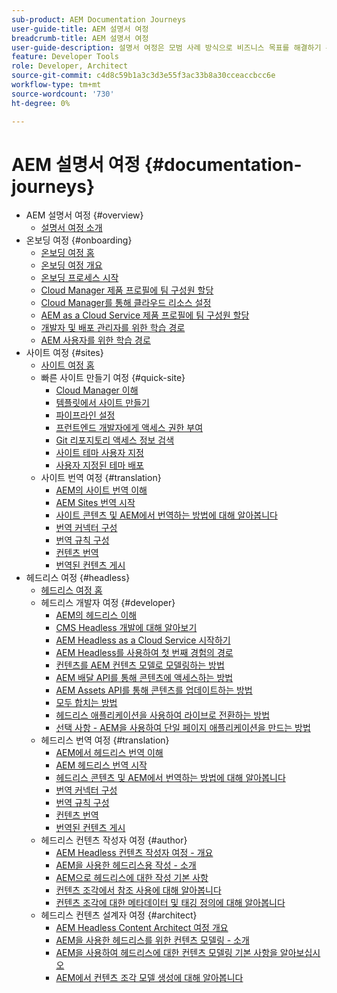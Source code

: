 ```yaml
---
sub-product: AEM Documentation Journeys
user-guide-title: AEM 설명서 여정
breadcrumb-title: AEM 설명서 여정
user-guide-description: 설명서 여정은 모범 사례 방식으로 비즈니스 목표를 해결하기 위해 복잡하고 다양한 기능을 결합하여 AEM 설명서 내에 서술 구조를 제공합니다. AEM 초보자용으로 설계된 여정은 A에서 Z까지 목표를 달성하기 위한 개념과 기능을 소개합니다.
feature: Developer Tools
role: Developer, Architect
source-git-commit: c4d8c59b1a3c3d3e55f3ac33b8a30cceaccbcc6e
workflow-type: tm+mt
source-wordcount: '730'
ht-degree: 0%

---
```



# AEM 설명서 여정 {#documentation-journeys}

<!--
Please note that all links to other guides need to be absolute references with leading protocol and domain since SCCM does not allow pages to be referenced with relative links in multiple ToCs.
-->

+ AEM 설명서 여정 {#overview}
   + [설명서 여정 소개](home.md)
+ 온보딩 여정 {#onboarding}
   + [온보딩 여정 홈](https://experienceleague.adobe.com/docs/experience-manager-cloud-service/journey-onboarding/home.html)
   + [온보딩 여정 개요](https://experienceleague.adobe.com/docs/experience-manager-cloud-service/journey-onboarding/onboarding/onboarding-journey-overview.html)
   + [온보딩 프로세스 시작](https://experienceleague.adobe.com/docs/experience-manager-cloud-service/journey-onboarding/onboarding/get-started-onboarding-journey.html)
   + [Cloud Manager 제품 프로필에 팀 구성원 할당](https://experienceleague.adobe.com/docs/experience-manager-cloud-service/journey-onboarding/onboarding/assign-team-members-cloud-manager.html)
   + [Cloud Manager를 통해 클라우드 리소스 설정](https://experienceleague.adobe.com/docs/experience-manager-cloud-service/journey-onboarding/onboarding/setup-cloud-resources-via-cloud-manager.html)
   + [AEM as a Cloud Service 제품 프로필에 팀 구성원 할당](https://experienceleague.adobe.com/docs/experience-manager-cloud-service/journey-onboarding/onboarding/assign-team-members-aem-cloud-service.html)
   + [개발자 및 배포 관리자를 위한 학습 경로](https://experienceleague.adobe.com/docs/experience-manager-cloud-service/journey-onboarding/onboarding/learning-path-developers-deploymentmanagers.html)
   + [AEM 사용자를 위한 학습 경로](https://experienceleague.adobe.com/docs/experience-manager-cloud-service/journey-onboarding/onboarding/learning-path-aem-users.html)
+ 사이트 여정 {#sites}
   + [사이트 여정 홈](https://experienceleague.adobe.com/docs/experience-manager-cloud-service/sites-journey/home.html)
   + 빠른 사이트 만들기 여정 {#quick-site}
      + [Cloud Manager 이해](https://experienceleague.adobe.com/docs/experience-manager-cloud-service/sites-journey/quick-site/cloud-manager.html)
      + [템플릿에서 사이트 만들기](https://experienceleague.adobe.com/docs/experience-manager-cloud-service/sites-journey/quick-site/create-site.html)
      + [파이프라인 설정](https://experienceleague.adobe.com/docs/experience-manager-cloud-service/sites-journey/quick-site/pipeline-setup.html)
      + [프런트엔드 개발자에게 액세스 권한 부여](https://experienceleague.adobe.com/docs/experience-manager-cloud-service/sites-journey/quick-site/grant-access.html)
      + [Git 리포지토리 액세스 정보 검색](https://experienceleague.adobe.com/docs/experience-manager-cloud-service/sites-journey/quick-site/retrieve-access.html)
      + [사이트 테마 사용자 지정](https://experienceleague.adobe.com/docs/experience-manager-cloud-service/sites-journey/quick-site/customize-theme.html)
      + [사용자 지정된 테마 배포](https://experienceleague.adobe.com/docs/experience-manager-cloud-service/sites-journey/quick-site/deploy-theme.html)
   + 사이트 번역 여정 {#translation}
      + [AEM의 사이트 번역 이해](https://experienceleague.adobe.com/docs/experience-manager-cloud-service/sites-journey/translation/overview.html)
      + [AEM Sites 번역 시작](https://experienceleague.adobe.com/docs/experience-manager-cloud-service/sites-journey/translation/getting-started.html)
      + [사이트 콘텐츠 및 AEM에서 번역하는 방법에 대해 알아봅니다](https://experienceleague.adobe.com/docs/experience-manager-cloud-service/sites-journey/translation/learn-about.html)
      + [번역 커넥터 구성](https://experienceleague.adobe.com/docs/experience-manager-cloud-service/sites-journey/translation/configure-connector.html)
      + [번역 규칙 구성](https://experienceleague.adobe.com/docs/experience-manager-cloud-service/sites-journey/translation/translation-rules.html)
      + [컨텐츠 번역](https://experienceleague.adobe.com/docs/experience-manager-cloud-service/sites-journey/translation/translate-content.html)
      + [번역된 컨텐츠 게시](https://experienceleague.adobe.com/docs/experience-manager-cloud-service/sites-journey/translation/publish-content.html)
+ 헤드리스 여정 {#headless}
   + [헤드리스 여정 홈](https://experienceleague.adobe.com/docs/experience-manager-cloud-service/headless-journey/home.html)
   + 헤드리스 개발자 여정 {#developer}
      + [AEM의 헤드리스 이해](https://experienceleague.adobe.com/docs/experience-manager-cloud-service/headless-journey/developer/overview.html)
      + [CMS Headless 개발에 대해 알아보기](https://experienceleague.adobe.com/docs/experience-manager-cloud-service/headless-journey/developer/learn-about.html)
      + [AEM Headless as a Cloud Service 시작하기](https://experienceleague.adobe.com/docs/experience-manager-cloud-service/headless-journey/developer/getting-started.html)
      + [AEM Headless를 사용하여 첫 번째 경험의 경로](https://experienceleague.adobe.com/docs/experience-manager-cloud-service/headless-journey/developer/path-to-first-experience.html)
      + [컨텐츠를 AEM 컨텐츠 모델로 모델링하는 방법](https://experienceleague.adobe.com/docs/experience-manager-cloud-service/headless-journey/developer/model-your-content.html)
      + [AEM 배달 API를 통해 콘텐츠에 액세스하는 방법](https://experienceleague.adobe.com/docs/experience-manager-cloud-service/headless-journey/developer/access-your-content.html)
      + [AEM Assets API를 통해 콘텐츠를 업데이트하는 방법](https://experienceleague.adobe.com/docs/experience-manager-cloud-service/headless-journey/developer/update-your-content.html)
      + [모두 합치는 방법](https://experienceleague.adobe.com/docs/experience-manager-cloud-service/headless-journey/developer/put-it-all-together.html)
      + [헤드리스 애플리케이션을 사용하여 라이브로 전환하는 방법](https://experienceleague.adobe.com/docs/experience-manager-cloud-service/headless-journey/developer/go-live.html)
      + [선택 사항 - AEM을 사용하여 단일 페이지 애플리케이션을 만드는 방법](https://experienceleague.adobe.com/docs/experience-manager-cloud-service/headless-journey/developer/create-spa.html)
   + 헤드리스 번역 여정 {#translation}
      + [AEM에서 헤드리스 번역 이해](https://experienceleague.adobe.com/docs/experience-manager-cloud-service/headless-journey/translation/overview.html)
      + [AEM 헤드리스 번역 시작](https://experienceleague.adobe.com/docs/experience-manager-cloud-service/headless-journey/translation/getting-started.html)
      + [헤드리스 콘텐츠 및 AEM에서 번역하는 방법에 대해 알아봅니다](https://experienceleague.adobe.com/docs/experience-manager-cloud-service/headless-journey/translation/learn-about.html)
      + [번역 커넥터 구성](https://experienceleague.adobe.com/docs/experience-manager-cloud-service/headless-journey/translation/configure-connector.html)
      + [번역 규칙 구성](https://experienceleague.adobe.com/docs/experience-manager-cloud-service/headless-journey/translation/translation-rules.html)
      + [컨텐츠 번역](https://experienceleague.adobe.com/docs/experience-manager-cloud-service/headless-journey/translation/translate-content.html)
      + [번역된 컨텐츠 게시](https://experienceleague.adobe.com/docs/experience-manager-cloud-service/headless-journey/translation/publish-content.html)
   + 헤드리스 컨텐츠 작성자 여정 {#author}
      + [AEM Headless 컨텐츠 작성자 여정 - 개요](https://experienceleague.adobe.com/docs/experience-manager-cloud-service/headless-journey/author/overview.html)
      + [AEM을 사용한 헤드리스용 작성 - 소개](https://experienceleague.adobe.com/docs/experience-manager-cloud-service/headless-journey/author/introduction.html)
      + [AEM으로 헤드리스에 대한 작성 기본 사항](https://experienceleague.adobe.com/docs/experience-manager-cloud-service/headless-journey/author/basics.html)
      + [컨텐츠 조각에서 참조 사용에 대해 알아봅니다](https://experienceleague.adobe.com/docs/experience-manager-cloud-service/headless-journey/author/references.html)
      + [컨텐츠 조각에 대한 메타데이터 및 태깅 정의에 대해 알아봅니다](https://experienceleague.adobe.com/docs/experience-manager-cloud-service/headless-journey/author/metadata-tagging.html)
   + 헤드리스 컨텐츠 설계자 여정 {#architect}
      + [AEM Headless Content Architect 여정 개요](https://experienceleague.adobe.com/docs/experience-manager-cloud-service/headless-journey/architect/overview.html)
      + [AEM을 사용한 헤드리스를 위한 컨텐츠 모델링 - 소개](https://experienceleague.adobe.com/docs/experience-manager-cloud-service/headless-journey/architect/introduction.html)
      + [AEM을 사용하여 헤드리스에 대한 컨텐츠 모델링 기본 사항을 알아보십시오](https://experienceleague.adobe.com/docs/experience-manager-cloud-service/headless-journey/architect/basics.html)
      + [AEM에서 컨텐츠 조각 모델 생성에 대해 알아봅니다](https://experienceleague.adobe.com/docs/experience-manager-cloud-service/headless-journey/architect/model-structure.html)
